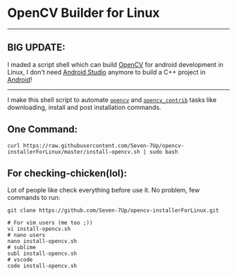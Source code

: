 
# OpenCV Builder for Linux

***
## BIG UPDATE:
I maded a script shell which can build [OpenCV](https://opencv.org) for android development in Linux, I don't need [Android Studio](https://developer.android.com/studio/) anymore to build a C++ project in [Android](https://developer.android.com/)!
****

I make this shell script to automate [`opencv`](https://github.com/opencv/opencv/) and [`opencv_contrib`](https://github.com/opencv/opencv_contrib/) tasks like downloading, install and post installation commands.

## One Command:

```shell
curl https://raw.githubusercontent.com/Seven-7Up/opencv-installerForLinux/master/install-opencv.sh | sudo bash
```

## For checking-chicken(lol):

Lot of people like check everything before use it. No problem, few commands to run:

```shell
git clone https://github.com/Seven-7Up/opencv-installerForLinux.git

# For vim users (me too ;))
vi install-opencv.sh
# nano users
nano install-opencv.sh
# sublime
subl install-opencv.sh
# vscode
code install-opencv.sh
```
